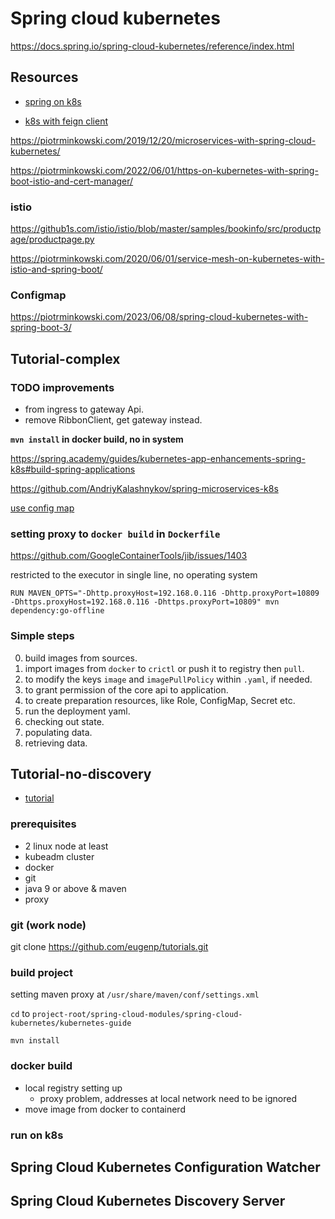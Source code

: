 # Spring cloud kubernetes

https://docs.spring.io/spring-cloud-kubernetes/reference/index.html

## Resources

- [spring on k8s](https://hackmd.io/@ryanjbaxter/spring-on-k8s-workshop#Spring-on-Kubernetes)
  
- [k8s with feign client](https://peterconrey.medium.com/spring-boot-microservice-communication-on-kubernetes-with-feign-clients-69e2cb267c35)

https://piotrminkowski.com/2019/12/20/microservices-with-spring-cloud-kubernetes/

https://piotrminkowski.com/2022/06/01/https-on-kubernetes-with-spring-boot-istio-and-cert-manager/

### istio

https://github1s.com/istio/istio/blob/master/samples/bookinfo/src/productpage/productpage.py

https://piotrminkowski.com/2020/06/01/service-mesh-on-kubernetes-with-istio-and-spring-boot/

### Configmap

https://piotrminkowski.com/2023/06/08/spring-cloud-kubernetes-with-spring-boot-3/

## Tutorial-complex

### TODO improvements

- from ingress to gateway Api.
- remove RibbonClient, get gateway instead.

**`mvn install` in docker build, no in system**

https://spring.academy/guides/kubernetes-app-enhancements-spring-k8s#build-spring-applications

https://github.com/AndriyKalashnykov/spring-microservices-k8s

[use config map](https://stackoverflow.com/questions/75668043/how-do-i-load-properties-from-a-kubernetes-configmap-into-my-spring-boot-applica)

### setting proxy to `docker build` in `Dockerfile`

https://github.com/GoogleContainerTools/jib/issues/1403

restricted to the executor in single line, no operating system

`RUN MAVEN_OPTS="-Dhttp.proxyHost=192.168.0.116 -Dhttp.proxyPort=10809 -Dhttps.proxyHost=192.168.0.116 -Dhttps.proxyPort=10809" mvn dependency:go-offline`

### Simple steps

0. build images from sources.
1. import images from `docker` to `crictl` or push it to registry then `pull`.
2. to modify the keys `image` and `imagePullPolicy` within `.yaml`, if needed.
3. to grant permission of the core api to application.
4. to create preparation resources, like Role, ConfigMap, Secret etc.
5. run the deployment yaml.
6. checking out state.
7. populating data.
8. retrieving data.

## Tutorial-no-discovery

- [tutorial](https://www.baeldung.com/spring-cloud-kubernetes)

### prerequisites

- 2 linux node at least
- kubeadm cluster 
- docker 
- git
- java 9 or above & maven 
- proxy
  
### git (work node)

git clone https://github.com/eugenp/tutorials.git


### build project

setting maven proxy at `/usr/share/maven/conf/settings.xml`

`cd` to `project-root/spring-cloud-modules/spring-cloud-kubernetes/kubernetes-guide`

`mvn install`

### docker build

- local registry setting up
  - proxy problem, addresses at local network need to be ignored
- move image from docker to containerd

### run on k8s


## Spring Cloud Kubernetes Configuration Watcher


## Spring Cloud Kubernetes Discovery Server

